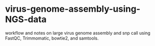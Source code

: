 # virus-genome-assembly-using-NGS-data
workflow and notes on large virus genome assembly and snp call using FastQC, Trimmomatic, bowtie2, and samtools. 
